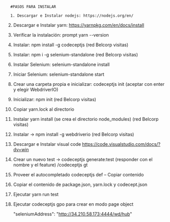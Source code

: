 
      #PASOS PARA INSTALAR
      
      1. Descargar e Instalar nodejs: https://nodejs.org/en/ 
2. Descargar e Instalar yarn: https://yarnpkg.com/en/docs/install
4. Verificar la instalación:  prompt yarn --version
5. Instalar: npm install -g codeceptjs (red Belcorp visitas)
6. Instalar: npm i -g selenium-standalone (red Belcorp visitas)
7. Instalar Selenium: selenium-standalone install
8. Iniciar Selenium: selenium-standalone start
9. Crear una carpeta propia e inicializar: codeceptjs init (aceptar con enter y elegir WebdriverIO)
10. Inicializar: npm init (red Belcorp visitas)
11. Copiar yarn.lock al directorio
12. Instalar yarn install (se crea el directorio node_modules) (red Belcorp visitas)
13. Instalar -> npm install -g webdriverio (red Belcorp visitas)
14. Descargar e Instalar visual code https://code.visualstudio.com/docs/?dv=win
15. Crear un nuevo test -> codeceptjs generate:test (responder con el nombre y el feature) /codeceptjs gt
16. Proveer el autocompletado codeceptjs def – Copiar contenido
17. Copiar el contenido de package.json, yarn.lock y codecept.json
18. Ejecutar yarn run test
19. Ejecutar codeceptjs gpo para crear en modo page object


      "seleniumAddress": "http://34.210.58.173:4444/wd/hub"

